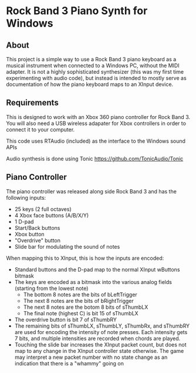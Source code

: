 # Rock Band 3 Piano Synth for Windows

## About

This project is a simple way to use a Rock Band 3 piano keyboard as a musical instrument when connected to 
a Windows PC, without the MIDI adapter. It is not a highly sophisticated synthesizer (this was my first time 
experimenting with audio code), but instead is intended to mostly serve as documentation of how the piano 
keyboard maps to an XInput device.

## Requirements

This is designed to work with an Xbox 360 piano controller for Rock Band 3. You will also need a USB wireless adapater 
for Xbox controllers in order to connect it to your computer.

This code uses RTAudio (included) as the interface to the Windows sound APIs

Audio synthesis is done using Tonic https://github.com/TonicAudio/Tonic

## Piano Controller

The piano controller was released along side Rock Band 3 and has the following inputs:
* 25 keys (2 full octaves)
* 4 Xbox face buttons (A/B/X/Y)
* 1 D-pad
* Start/Back buttons
* Xbox button
* "Overdrive" button
* Slide bar for modulating the sound of notes

When mapping this to XInput, this is how the inputs are encoded:
* Standard buttons and the D-pad map to the normal XInput wButtons bitmask
* The keys are encoded as a bitmask into the various analog fields (starting from the lowest note)
  * The bottom 8 notes are the bits of bLeftTrigger
  * The next 8 notes are the bits of bRightTrigger
  * The next 8 notes are the botom 8 bits of sThumbLX
  * The final note (highest C) is bit 15 of sThumbLX
* The overdrive button is bit 7 of sThumbRY
* The remaining bits of sThumbLX, sThumbLY, sThumbRx, and sThumbRY are used for encoding the intensity
of note presses. Each intensity gets 7 bits, and multiple intensities are recorded when chords are played.
* Touching the slide bar increases the XInput packet count, but does not map to any change in the XInput controller
state otherwise. The game may interpret a new packet number with no state change as an indication that there is a "whammy" going on

